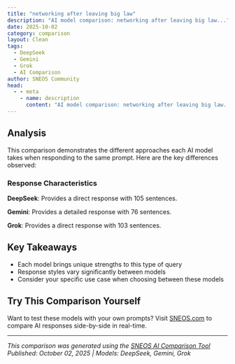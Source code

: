 ```yaml
---
title: "networking after leaving big law"
description: "AI model comparison: networking after leaving big law..."
date: 2025-10-02
category: comparison
layout: Clean
tags:
  - DeepSeek
  - Gemini
  - Grok
  - AI Comparison
author: SNEOS Community
head:
  - - meta
    - name: description
      content: "AI model comparison: networking after leaving big law..."
---
```


<ChatComparison
  title="networking after leaving big law"
  prompt="networking after leaving big law"
  :responses='{"DeepSeek": "Of course. Leaving Big Law is a major career transition, and networking is one of the most critical skills to master for a successful pivot. The good news is, the \u0022Big Law\u0022 brand carries significant weight, and the skills you honed there are highly transferable.\n\nThe key is to shift your mindset from the Big Law model (reactive, based on firm reputation) to a more proactive, relationship-building model.\n\nHere is a comprehensive guide to networking after leaving Big Law.\n\n### Part 1: The Mindset Shift\n\nFirst, let\u0027s reframe what networking means post-Big Law.\n\n* **From \u0022Firm\u0027s Reputation\u0022 to \u0022Your Personal Brand\u0022:** People are no longer connecting with \u0022An Associate from Cravath.\u0022 They are connecting with **you**\u2014your expertise, your interests, and your career narrative.\n* **From \u0022Billable Hour\u0022 to \u0022Long-Term Investment\u0022:** Networking is not a transaction with immediate ROI. It\u0027s an investment in your future community and opportunity set. A one-hour coffee chat is as valuable as a billable hour, just in a different currency.\n* **From \u0022Generalist\u0022 to \u0022Specialist/Storyteller\u0022:** In Big Law, you might have been a \u0022corporate associate.\u0022 Now, you need a more compelling story. Are you the \u0022M\u0026A lawyer who now helps startups navigate their first major financing\u0022? Or the \u0022litigator who is passionate about legal tech and legal ops\u0022?\n* **From \u0022Networking\u0022 to \u0022Building Authentic Relationships\u0022:** Ditch the sleazy, \u0022what can you do for me\u0022 vibe. Your new goal is to be genuinely curious, learn from others, and find ways to offer value.\n\n---\n\n### Part 2: Defining Your Goals and Narrative\n\nBefore you send a single email, get clear on two things:\n\n1. **Your Target:** What kind of role, industry, or company are you aiming for? (e.g., in-house at a tech startup, compliance at a financial institution, a non-profit, a government role, a completely different career).\n2. **Your \u0022Why\u0022:** Why did you leave Big Law? This is your story. It must be positive and forward-looking.\n * **Bad:** \u0022I was burned out and hated the hours.\u0022\n * **Good:** \u0022I loved the complex problem-solving at the firm, but I\u0027m now seeking a role where I can be more integrated with business strategy and see the direct impact of my work.\u0022 or \u0022I\u0027m passionate about the mission-driven work in the public sector and want to apply my litigation skills to a cause I believe in.\u0022\n\n---\n\n### Part 3: Your Networking Toolkit \u0026 Strategy\n\n#### 1. Leverage Your Existing Network (The Low-Hanging Fruit)\n\nThis is your most powerful starting point. Your network is much larger than you think.\n\n* **Big Law Colleagues (Current and Former):** They have gone in-house, to other firms, or left law entirely. They are your best sources for referrals and insights.\n* **Law School Alumni:** Use your alumni directory aggressively. Search for people in your target companies or roles. The shared alma mater is a powerful icebreaker.\n* **Clients from Big Law:** This is a goldmine. If you had a good relationship with a client, they are often the most receptive. They already know your work quality.\n * **Caution:** Be mindful of your firm\u0027s ethical walls and confidentiality obligations. Do not solicit business that belongs to the firm. Frame it as a career conversation: \u0022I\u0027ve so enjoyed working with you on X matter, and as I look to make a transition in my career, I\u0027d value your perspective on the in-house landscape.\u0022\n* **Personal \u0026 Social Networks:** Friends, family, neighbors. You never know who has a connection.\n\n#### 2. Strategic Outreach: The \u0022Informational Interview\u0022\n\nThis is the core tactic. You are not asking for a job; you are asking for advice and perspective.\n\n* **The Email Ask (The Template):**\n \n \u003E **Subject: [Your Mutual Connection] / Big Law to [Their Industry] Transition**\n \u003E\n \u003E Dear [Name],\n \u003E\n \u003E My name is [Your Name], and I\u0027m a former [Your Role] at [Big Law Firm]. [Mutual Connection\u0027s Name] suggested I reach out, noting your incredible experience in [Their Field/Company].\n \u003E\n \u003E I am currently exploring a transition to a role in [Your Target Field, e.g., in-house legal counsel] and am particularly interested in the [Their Industry] space. Your career path from Big Law to [Their Current Role] is exactly the kind of journey I\u0027m hoping to learn more about.\n \u003E\n \u003E Would you be open to a brief 20-minute phone call or coffee chat in the coming weeks? I would be grateful for any insights you\u0027d be willing to share about your experience and the landscape.\n \u003E\n \u003E Thank you for your time and consideration.\n \u003E\n \u003E Best regards,\n \u003E [Your Name]\n \u003E [Link to your LinkedIn Profile]\n\n* **During the Conversation:**\n * **Do 80% of the listening.** Prepare smart questions.\n * **Sample Questions:** \u0022What does a typical day look like for you?\u0022 \u0022What are the biggest challenges in your industry right now?\u0022 \u0022What skills from Big Law were most transferable?\u0022 \u0022What was the biggest adjustment for you?\u0022\n * **Always end with:** \u0022This has been incredibly helpful. Is there anyone else you think I should speak with?\u0022 (This is how you build a chain of referrals).\n * **Send a thank-you note** within 24 hours.\n\n#### 3. Building a New Network from Scratch\n\n* **LinkedIn is Your Best Friend:**\n * Optimize your profile: Your headline should not just be \u0022Attorney.\u0022 Make it \u0022Former Big Law M\u0026A Attorney | Exploring In-House Counsel Roles in Tech.\u0022\n * Follow companies and influencers in your target industry.\n * Join and participate in relevant LinkedIn groups (e.g., \u0022In-House Counsel Network,\u0022 \u0022Legal Tech,\u0022 \u0022ACCA [Association of Corporate Counsel]\u0022).\n* **Attend Industry-Specific Events:** Stop going to generic legal events. If you want to go in-house in tech, go to tech startup meetups. If you\u0027re interested in compliance, find FINRA or SEC conferences. The goal is to meet business people, not just lawyers.\n* **Professional Associations:** Join organizations like the **Association of Corporate Counsel (ACC)**, which has local chapters and events specifically for in-house lawyers. Other bar associations often have \u0022solo/small firm\u0022 or \u0022corporate counsel\u0022 sections.\n\n---\n\n### Part 4: Navigating Specific Transitions\n\n* **Going In-House:**\n * **Your Pitch:** \u0022I want to move from being a legal advisor to a business partner.\u0022 Highlight your deal/client management experience and ability to work under pressure.\n * **Who to Talk To:** General Counsels, Deputy GCs, and other in-house counsel at companies of various sizes. Recruiters who specialize in in-house placements (BCG, BarkerGilmore, etc.).\n* **Moving to a Smaller Firm or Boutique:**\n * **Your Pitch:** \u0022I\u0027m looking for a more specialized practice and a closer connection to clients.\u0022 Emphasize your desire for entrepreneurship and autonomy.\n * **Who to Talk To:** Partners at boutiques, especially those who themselves left Big Law. Legal recruiters who place at the partner level.\n* **Leaving Law Altogether (Compliance, Legal Tech, Business Roles):**\n * **Your Pitch:** Focus on transferable skills: project management, risk assessment, analytical reasoning, and working with complex regulations.\n * **Who to Talk To:** Chief Compliance Officers, product managers at legal tech companies, consultants, and operations managers. You need to learn their language.\n\n### Final Do\u0027s and Don\u0027ts\n\n* **DO** be prepared and respectful of people\u0027s time.\n* **DO** offer to help them in return. Can you connect them to someone in your network?\n* **DO** be patient and persistent. This is a marathon.\n* **DON\u0027T** ask for a job in an informational interview. It violates the social contract and burns a bridge.\n* **DON\u0027T** badmouth Big Law. It\u0027s unprofessional and reflects poorly on you.\n* **DON\u0027T** get discouraged by \u0022no\u0027s\u0022 or non-responses. It\u0027s a numbers game.\n\nLeaving Big Law opens up a world of possibilities. By shifting your mindset and executing a thoughtful, proactive networking strategy, you can build a powerful new professional community that will support you in the next chapter of your career. Good luck", "Gemini": "Leaving Big Law can be a big change, and networking is crucial for finding your next opportunity. Here\u0027s a breakdown of how to network effectively after Big Law, tailored to your situation:\n\n**I. Understanding Your Goals and Target Audience:**\n\n* **What do you want to do next?** This is the most important question. Are you looking for:\n * **Another law firm (smaller, mid-sized, boutique)?**\n * **In-house counsel positions?**\n * **Government or non-profit work?**\n * **A completely different career altogether?**\n * **Something entrepreneurial?**\n* **Who can help you get there?** Think about:\n * **Former Big Law colleagues:** Partners, associates, paralegals, staff.\n * **Law school classmates and professors:** Maintain those connections!\n * **Industry contacts:** If you specialized in a particular area of law, connect with people in that industry (e.g., healthcare professionals, tech executives, real estate developers).\n * **Local Bar Associations and professional organizations:** These offer excellent networking opportunities.\n * **Headhunters/Legal Recruiters:** Especially helpful for finding law firm or in-house positions. Be clear about your goals and what you\u0027re looking for.\n * **LinkedIn connections (and second-degree connections):** Use LinkedIn strategically to find and connect with people in your desired field.\n\n**II. Networking Strategies:**\n\n* **Leverage Your Big Law Network:**\n * **Reach out to former colleagues:** Let them know you\u0027ve left the firm and are exploring new opportunities. Ask for advice, insights, or introductions. Frame it as informational (you\u0027re looking to learn about their experience) rather than directly asking for a job.\n * **Don\u0027t burn bridges:** Even if you left on less-than-ideal terms, try to maintain professional relationships. You never know when someone from your old firm might be in a position to help you.\n* **Informational Interviews:**\n * **Reach out to people in your target fields:** Request a brief informational interview (15-30 minutes).\n * **Prepare thoughtful questions:** Ask about their career path, their current role, the challenges and rewards of their work, and advice for someone transitioning into the field.\n * **Be respectful of their time:** Stick to the agreed-upon time limit and thank them for their time.\n * **Follow up with a thank-you note:** Reinforce the connection and reiterate your interest.\n* **Attend Industry Events and Conferences:**\n * **Focus on events relevant to your target area:** Check your local bar association, industry-specific organizations, and online event calendars.\n * **Prepare an \u0022elevator pitch\u0022:** A concise and compelling summary of your background and career goals.\n * **Be proactive and approachable:** Introduce yourself to people and engage in conversations.\n * **Collect business cards and follow up afterward:** Connect on LinkedIn and send a brief message referencing your conversation.\n* **Use LinkedIn Strategically:**\n * **Update your profile:** Highlight your skills and experience, and tailor it to your desired field.\n * **Join relevant groups:** Participate in discussions and connect with other members.\n * **Search for people in your target roles and companies:** Send personalized connection requests with a brief message explaining why you\u0027re reaching out.\n * **Engage with content:** Like, comment on, and share articles and posts from people in your network.\n* **Tap into Alumni Networks:**\n * **Law school alumni association:** Most law schools have active alumni networks that can be a great resource.\n * **Undergraduate alumni association:** Don\u0027t forget your undergraduate school!\n * **Utilize alumni directories and events:** Attend alumni gatherings and connect with fellow graduates who are working in your target fields.\n* **Volunteer Your Time:**\n * **Pro bono work:** Continue using your legal skills while networking within the legal community.\n * **Volunteer for a non-profit:** Gain experience in a new field and connect with people who share your values.\n* **Network Authentically:**\n * **Be genuine and interested in others:** Networking is about building relationships, not just collecting contacts.\n * **Focus on helping others:** Offer your expertise and assistance whenever possible.\n * **Be patient and persistent:** Networking takes time and effort. Don\u0027t get discouraged if you don\u0027t see results immediately.\n\n**III. Specific Considerations for Leaving Big Law:**\n\n* **Address the \u0022Why\u0022 you left:** Prepare a concise and positive explanation for why you left Big Law. Avoid negativity or complaining about your previous firm. Focus on what you\u0027re looking for in your next role and how your Big Law experience has prepared you for it. For example, \u0022I enjoyed the challenging work at [Firm Name], but I\u0027m now seeking a role with more client interaction and a better work-life balance.\u0022\n* **Highlight Transferable Skills:** Even if you\u0027re transitioning to a different field, emphasize the skills you developed in Big Law that are relevant to your target role:\n * **Analytical skills:** Critical thinking, problem-solving, research.\n * **Communication skills:** Writing, public speaking, negotiation.\n * **Project management skills:** Organization, time management, attention to detail.\n * **Client management skills:** Building relationships, providing excellent service.\n* **Be Open to Different Roles and Opportunities:** You may need to be flexible and consider roles that are slightly different from what you initially envisioned. Don\u0027t be afraid to take a step sideways or down to gain experience in a new area.\n* **Embrace the Lifestyle Change:** Leaving Big Law often involves a significant lifestyle change. Be prepared to adjust your expectations and embrace the new challenges and opportunities that come with it.\n\n**IV. Things to Avoid:**\n\n* **Bashing your former employer:** This is unprofessional and will reflect poorly on you.\n* **Being too demanding or entitled:** Remember you\u0027re starting a new chapter.\n* **Neglecting your network after you land a job:** Continue to nurture your relationships and pay it forward.\n* **Being afraid to ask for help:** People are generally willing to help others, especially those who are transitioning in their careers.\n\n**V. Example Scenarios and Scripts:**\n\n* **Reaching out to a former colleague:**\n\n * **Subject:** Catching Up\n * **Body:** Hi [Name], I hope you\u0027re doing well. I recently left [Big Law Firm] and am exploring opportunities in [Target Area]. I\u0027d love to hear about your experience at [Current Company/Firm]. Would you be open to a quick chat sometime in the next few weeks? Thanks, [Your Name]\n\n* **Requesting an informational interview:**\n\n * **Subject:** Informational Interview Request\n * **Body:** Dear [Name], I\u0027m a lawyer with a background in [Your Specialty] and I\u0027m currently exploring opportunities in the [Target Industry] sector. I came across your profile on LinkedIn and was impressed by your work at [Company]. I\u0027m very interested in learning more about your role and the challenges and rewards of working in-house at a company like [Company]. Would you be willing to spend 15-20 minutes on a call to share your insights? Thank you for your time and consideration. Best regards, [Your Name]\n\n**The key takeaway is to be proactive, strategic, and authentic in your networking efforts. By leveraging your existing network, building new connections, and staying focused on your goals, you can successfully navigate your career transition and find a fulfilling new opportunity after Big Law.**\n", "Grok": "Networking after leaving Big Law can be a critical step in transitioning to a new career path, whether you\u0027re moving to a smaller firm, in-house role, government position, non-legal career, or starting your own practice. Big Law provides a strong foundation of skills, credibility, and connections, but building and leveraging a network outside of that environment requires a strategic approach. Here\u0027s a guide to networking effectively after leaving Big Law:\n\n---\n\n### 1. Reflect on Your Goals and Define Your Narrative\nBefore you start networking, take time to clarify your objectives and craft a clear story about why you left Big Law and what you\u0027re looking for next. This will help you present yourself confidently and authentically.\n\n- **Identify Your Goals:** Are you seeking a specific role (e.g., in-house counsel), exploring a non-legal career (e.g., business development or consulting), or starting your own venture? Your networking approach will differ based on your goals.\n- **Craft Your Story:** Be prepared to explain why you left Big Law without sounding negative. Focus on what you gained from the experience (e.g., rigorous training, high-profile clients, problem-solving skills) and why your next step aligns with your values or long-term vision.\n\n Example: \u201CI spent X years at [Big Law Firm] working on complex transactions, which gave me a strong foundation in corporate law. I\u2019m now looking to transition to an in-house role where I can have a more direct impact on business strategy and build deeper relationships with a single organization.\u201D\n\n---\n\n### 2. Leverage Your Existing Big Law Network\nYour time in Big Law likely provided you with a robust network of colleagues, clients, and mentors. These connections can be invaluable as you transition.\n\n- **Reach Out to Former Colleagues:** Connect with peers who have also left Big Law or are still there. They may have insights, job leads, or introductions to others in your target field. Use LinkedIn to stay updated on where they are now.\n- **Maintain Client Relationships (Ethically):** If you worked directly with clients, consider reaching out to them if appropriate and within ethical boundaries (e.g., avoiding conflicts of interest or violating non-solicitation agreements). Clients who valued your work might be open to hiring you in a new capacity or referring you.\n- **Engage with Alumni Networks:** Many Big Law firms have formal or informal alumni networks. Join these groups to reconnect with former colleagues and attend events where you can expand your network.\n- **Seek Mentorship:** If you had a mentor or senior attorney who supported you during your time in Big Law, reach out for advice on your transition. They may have valuable perspectives or connections.\n\n---\n\n### 3. Build New Connections in Your Target Industry or Role\nLeaving Big Law often means stepping into a new professional world. Building relationships in your target field is essential.\n\n- **Join Industry-Specific Groups:** Depending on your goals, join relevant professional organizations or attend industry conferences. For example:\n - If transitioning to in-house, join the Association of Corporate Counsel (ACC).\n - If exploring tech or startups, attend events hosted by local startup incubators or tech meetups.\n - If pivoting to a non-legal career, join groups related to that field (e.g., Product Management Association or local business chambers).\n- **Attend Networking Events:** Look for mixers, panel discussions, or workshops in your area or virtually. These events are great for meeting people outside the legal bubble.\n- **Use LinkedIn Strategically:** \n - Update your profile to reflect your Big Law experience and current aspirations.\n - Follow companies, industries, and thought leaders in your target field.\n - Reach out to second-degree connections with personalized messages, mentioning shared contacts or interests.\n - Post content or engage with others\u2019 posts to increase your visibility.\n- **Informational Interviews:** Request informational interviews with professionals in roles or industries you\u2019re interested in. These are low-pressure ways to learn about a field and build relationships. Be respectful of their time, come prepared with specific questions, and follow up with a thank-you note.\n\n---\n\n### 4. Highlight Transferable Skills from Big Law\nYour Big Law experience gives you a unique set of skills that can be attractive in many fields. When networking, emphasize these strengths to show your value.\n\n- **Analytical and Problem-Solving Skills:** Big Law attorneys are trained to handle complex issues, which is valuable in business, consulting, and other roles.\n- **Project Management:** Managing large deals or cases demonstrates your ability to handle high-stakes projects with tight deadlines.\n- **Client Relationship Skills:** If you worked with clients, highlight your ability to build trust and communicate effectively.\n- **Work Ethic and Resilience:** Big Law often demands long hours and high performance under pressure, which can translate to other demanding roles.\n\nTailor how you present these skills based on the person or industry you\u2019re networking with.\n\n---\n\n### 5. Be Open to Non-Traditional Networking\nNetworking doesn\u2019t always mean formal events or LinkedIn outreach. Some of the best connections come from unexpected places.\n\n- **Reconnect with Personal Contacts:** Friends, family, and acquaintances outside of law may have leads or insights into opportunities. Let them know you\u2019re exploring new paths.\n- **Volunteer or Join Community Groups:** Participating in local charities, boards, or hobby-based groups can help you meet people outside the legal world who may have valuable perspectives or connections.\n- **Engage in Online Communities:** Participate in forums, Slack groups, or subreddits related to your target industry. For example, if you\u2019re interested in tech, join communities like Hacker News or relevant Discord servers.\n\n---\n\n### 6. Follow Up and Maintain Relationships\nNetworking isn\u2019t just about making initial contact\u2014it\u2019s about building lasting relationships.\n\n- **Send Thank-You Notes:** After meeting someone or having an informational interview, send a personalized thank-you email or message. Mention something specific from your conversation to show you were engaged.\n- **Stay in Touch:** Periodically check in with your contacts via email or LinkedIn. Share updates on your progress or congratulate them on their achievements (e.g., a promotion or publication).\n- **Offer Value:** Networking is a two-way street. If you come across an article, event, or opportunity that might interest a contact, share it with them. This shows you\u2019re invested in the relationship.\n\n---\n\n### 7. Be Patient and Persistent\nNetworking after leaving Big Law can take time, especially if you\u2019re pivoting to a new field. Don\u2019t get discouraged if immediate opportunities don\u2019t materialize. Focus on building authentic connections rather than forcing outcomes.\n\n- **Set Realistic Goals:** Aim to make a certain number of new connections or attend a set number of events each month.\n- **Celebrate Small Wins:** Even a single meaningful conversation or a promising lead is progress.\n- **Adapt Your Approach:** If one strategy isn\u2019t working (e.g., cold outreach on LinkedIn), try another (e.g., focusing on in-person events).\n\n---\n\n### 8. Consider Working with a Career Coach or Recruiter\nIf you\u2019re struggling to build a network or identify opportunities, professional help can provide guidance.\n\n- **Career Coaches:** A coach with experience in legal transitions can help you refine your narrative, identify target roles, and develop a networking strategy.\n- **Recruiters:** Legal recruiters or headhunters can connect you with in-house or boutique firm opportunities. For non-legal roles, look for recruiters specializing in your desired industry.\n\n---\n\n### 9. Showcase Your Big Law Credibility\nYour Big Law background is a badge of honor in many circles, signaling intelligence, diligence, and high-caliber training. Use it to your advantage when networking, but avoid coming across as arrogant or out of touch with your new audience.\n\n- Mention your Big Law experience briefly in conversations to establish credibility.\n- Be humble and show genuine interest in learning about others\u2019 experiences, especially if they\u2019re outside the legal field.\n\n---\n\n### Final Thoughts\nLeaving Big Law is a bold move, and networking is a powerful tool to help you navigate your next chapter. Focus on building authentic, meaningful relationships rather than purely transactional ones. By leveraging your existing network, proactively seeking new connections, and presenting your Big Law experience as a strength, you can position yourself for success in whatever path you choose.\n\nIf you have a specific direction in mind (e.g., in-house counsel, entrepreneurship, or a non-legal career), let me know, and I can tailor further advice!"}' 
  published-date="01:21"
/>

## Analysis

This comparison demonstrates the different approaches each AI model takes when responding to the same prompt. Here are the key differences observed:

### Response Characteristics

**DeepSeek**: Provides a direct response with 105 sentences. 

**Gemini**: Provides a detailed response with 76 sentences. 

**Grok**: Provides a direct response with 103 sentences. 

## Key Takeaways

- Each model brings unique strengths to this type of query
- Response styles vary significantly between models
- Consider your specific use case when choosing between these models

## Try This Comparison Yourself

Want to test these models with your own prompts? Visit [SNEOS.com](https://sneos.com) to compare AI responses side-by-side in real-time.

---

*This comparison was generated using the [SNEOS AI Comparison Tool](https://sneos.com)*
*Published: October 02, 2025 | Models: DeepSeek, Gemini, Grok*
